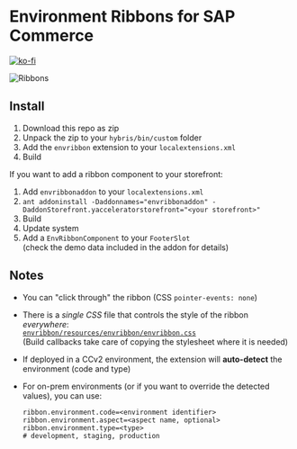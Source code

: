 # Environment Ribbons for SAP Commerce
[![ko-fi](https://www.ko-fi.com/img/githubbutton_sm.svg)](https://ko-fi.com/W7W7VS24)

![Ribbons](../assets/ribbons.gif?raw=true)

## Install

1. Download this repo as zip
1. Unpack the zip to your `hybris/bin/custom` folder
1. Add the `envribbon` extension to your `localextensions.xml`
1. Build

If you want to add a ribbon component to your storefront:

1. Add `envribbonaddon` to your `localextensions.xml`
1. `ant addoninstall -Daddonnames="envribbonaddon" -DaddonStorefront.yacceleratorstorefront="<your storefront>"`
1. Build
1. Update system
1. Add a `EnvRibbonComponent` to your `FooterSlot` \
   (check the demo data included in the addon for details)

## Notes

- You can "click through" the ribbon (CSS `pointer-events: none`)
- There is a *single CSS* file that controls the style of the ribbon *everywhere*: \
  [`envribbon/resources/envribbon/envribbon.css`](envribbon/resources/envribbon/envribbon.css) \
  (Build callbacks take care of copying the stylesheet where it is needed)
- If deployed in a CCv2 environment, the extension will **auto-detect** the environment (code and type)
- For on-prem environments (or if you want to override the detected values), you can use:

  ```properties
  ribbon.environment.code=<environment identifier>
  ribbon.environment.aspect=<aspect name, optional>
  ribbon.environment.type=<type>
  # development, staging, production
  ```
